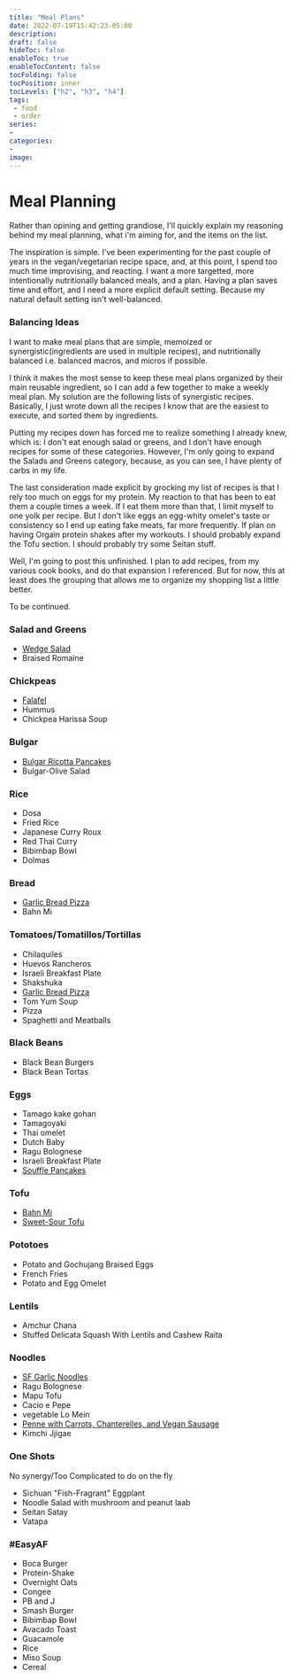 ```yaml
---
title: "Meal Plans"
date: 2022-07-19T15:42:23-05:00
description:
draft: false
hideToc: false
enableToc: true
enableTocContent: false
tocFolding: false
tocPosition: inner
tocLevels: ["h2", "h3", "h4"]
tags:
 - food
 - order 
series:
-
categories:
-
image:
---
```

# Meal Planning

Rather than opining and getting grandiose, I'll quickly explain my reasoning behind my meal planning, what i'm aiming for, and the items on the list.

The inspiration is simple.  I've been experimenting for the past couple of years in the vegan/vegetarian recipe space, and, at this point, I spend too much time improvising, and reacting.  I want a more targetted, more intentionally nutritionally balanced meals, and a plan.  Having a plan saves time and effort, and I need a more explicit default setting.  Because my natural default setting isn't well-balanced. 


### Balancing Ideas

I want to make meal plans that are simple, memoized or synergistic(ingredients are used in multiple recipes), and nutritionally balanced i.e. balanced macros, and micros if possible.

I think it makes the most sense to keep these meal plans organized by their main reusable ingredient, so I can add a few together to make a weekly meal plan.  My solution are the following lists of synergistic recipes. Basically, I just wrote down all the recipes I know that are the easiest to execute, and sorted them by ingredients.  

Putting my recipes down has forced me to realize something I already knew, which is: I don't eat enough salad or greens, and I don't have enough recipes for some of these categories.  However, I'm only going to expand the Salads and Greens category, because, as you can see, I have plenty of carbs in my life.

The last consideration made explicit by grocking my list of recipes is that I rely too much on eggs for my protein.  My reaction to that has been to eat them a couple times a week.  If I eat them more than that, I limit myself to one yolk per recipe.  But I don't like eggs an egg-whity omelet's taste or consistency so I end up eating fake meats, far more frequently.  If plan on having Orgain protein shakes after my workouts. I should probably expand the Tofu section.  I should probably try some Seitan stuff.

Well, I'm going to post this unfinished. I plan to add recipes, from my various cook books, and do that expansion I referenced.  But for now, this at least does the grouping that allows me to organize my shopping list a little better.

To be continued.

### Salad and Greens
* [Wedge Salad](https://www.youtube.com/watch?v=YvUHEYQQGtU)
* Braised Romaine


### Chickpeas
* [Falafel](https://www.youtube.com/watch?v=F9RczIcY_1c)
* Hummus
* Chickpea Harissa Soup

### Bulgar

* [Bulgar Ricotta Pancakes](https://cooking.nytimes.com/recipes/1013434-bulgur-ricotta-pancakes)
* Bulgar-Olive Salad

### Rice
* Dosa
* Fried Rice
* Japanese Curry Roux
* Red Thai Curry
* Bibimbap Bowl
* Dolmas

### Bread
* [Garlic Bread Pizza](https://www.youtube.com/watch?v=AMJsNIXBnt8)
* Bahn Mi

### Tomatoes/Tomatillos/Tortillas
* Chilaquiles
* Huevos Rancheros
* Israeli Breakfast Plate
* Shakshuka
* [Garlic Bread Pizza](https://www.youtube.com/watch?v=AMJsNIXBnt8)
* Tom Yum Soup
* Pizza
* Spaghetti and Meatballs

### Black Beans

* Black Bean Burgers
* Black Bean Tortas

### Eggs
* Tamago kake gohan
* Tamagoyaki
* Thai omelet
* Dutch Baby
* Ragu Bolognese
* Israeli Breakfast Plate
* [Souffle Pancakes](https://www.youtube.com/watch?v=F9RczIcY_1c&t=341s)

### Tofu
* [Bahn Mi](https://thewoksoflife.com/chicken-banh-mi/)
* [Sweet-Sour Tofu](https://cooking.nytimes.com/recipes/1022410-crispy-tofu-with-sweet-and-sour-sauce)

### Pototoes
* Potato and Gochujang Braised Eggs
* French Fries
* Potato and Egg Omelet

### Lentils
* Amchur Chana
* Stuffed Delicata Squash With Lentils and Cashew Raita

### Noodles
* [SF Garlic Noodles](https://www.youtube.com/watch?v=F9RczIcY_1c)
* Ragu Bolognese
* Mapu Tofu
* Cacio e Pepe
* vegetable Lo Mein
* [Penne with Carrots, Chanterelles, and Vegan Sausage](https://cooking.nytimes.com/recipes/1016176-penne-with-carrots-chanterelles-and-sausage)
* Kimchi Jjigae

### One Shots
No synergy/Too Complicated to do on the fly
* Sichuan "Fish-Fragrant" Eggplant
* Noodle Salad with mushroom and peanut laab
* Seitan Satay
* Vatapa

### #EasyAF

* Boca Burger
* Protein-Shake
* Overnight Oats
* Congee
* PB and J
* Smash Burger
* Bibimbap Bowl
* Avacado Toast
* Guacamole
* Rice
* Miso Soup
* Cereal

